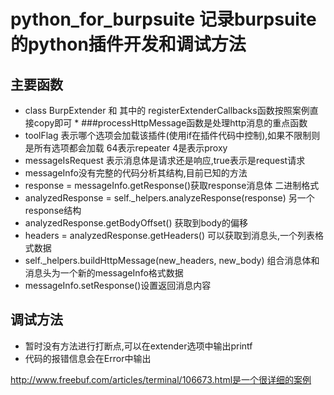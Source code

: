 # python_for_burpsuite 记录burpsuite的python插件开发和调试方法

## 主要函数
* class BurpExtender 和 其中的 registerExtenderCallbacks函数按照案例直接copy即可 *
###processHttpMessage函数是处理http消息的重点函数
* toolFlag 表示哪个选项会加载该插件(使用if在插件代码中控制),如果不限制则是所有选项都会加载 64表示repeater 4是表示proxy
* messageIsRequest 表示消息体是请求还是响应,true表示是request请求
* messageInfo没有完整的代码分析其结构,目前已知的方法
* response = messageInfo.getResponse()获取response消息体 二进制格式
* analyzedResponse = self._helpers.analyzeResponse(response)  另一个response结构
* analyzedResponse.getBodyOffset() 获取到body的偏移
* headers = analyzedResponse.getHeaders() 可以获取到消息头,一个列表格式数据
* self._helpers.buildHttpMessage(new_headers, new_body) 组合消息体和消息头为一个新的messageInfo格式数据
* messageInfo.setResponse()设置返回消息内容


## 调试方法
* 暂时没有方法进行打断点,可以在extender选项中输出printf
* 代码的报错信息会在Error中输出


http://www.freebuf.com/articles/terminal/106673.html是一个很详细的案例
